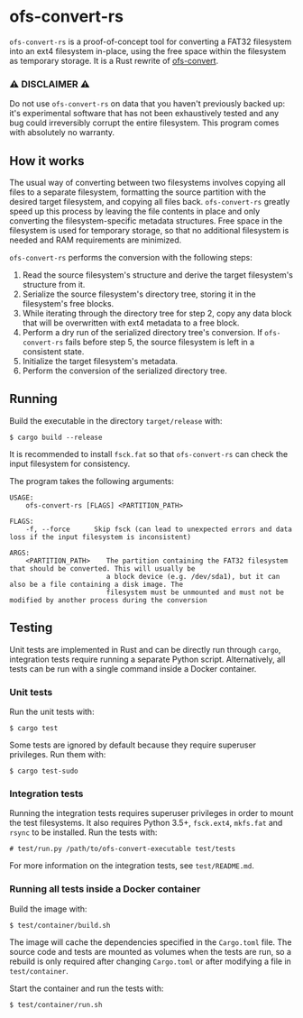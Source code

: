 # ofs-convert-rs
`ofs-convert-rs` is a proof-of-concept tool for converting a FAT32 filesystem into an ext4 filesystem in-place, using the free space within the filesystem as temporary storage. It is a Rust rewrite of [ofs-convert](https://github.com/Blaidd-Drwg/ofs-convert).


### ⚠️ DISCLAIMER ⚠️
Do not use `ofs-convert-rs` on data that you haven't previously backed up: it's experimental software that has not been exhaustively tested and any bug could irreversibly corrupt the entire filesystem. This program comes with absolutely no warranty.


## How it works
The usual way of converting between two filesystems involves copying all files to a separate filesystem, formatting the source partition with the desired target filesystem, and copying all files back. `ofs-convert-rs` greatly speed up this process by leaving the file contents in place and only converting the filesystem-specific metadata structures. Free space in the filesystem is used for temporary storage, so that no additional filesystem is needed and RAM requirements are minimized.

`ofs-convert-rs` performs the conversion with the following steps:

1. Read the source filesystem's structure and derive the target filesystem's structure from it.
2. Serialize the source filesystem's directory tree, storing it in the filesystem's free blocks.
3. While iterating through the directory tree for step 2, copy any data block that will be overwritten with ext4 metadata to a free block.
4. Perform a dry run of the serialized directory tree's conversion. If `ofs-convert-rs` fails before step 5, the source filesystem is left in a consistent state.
5. Initialize the target filesystem's metadata.
6. Perform the conversion of the serialized directory tree.


## Running
Build the executable in the directory `target/release` with:
```
$ cargo build --release
```

It is recommended to install `fsck.fat` so that `ofs-convert-rs` can check the input filesystem for consistency.

The program takes the following arguments:
```
USAGE:
    ofs-convert-rs [FLAGS] <PARTITION_PATH>

FLAGS:
    -f, --force      Skip fsck (can lead to unexpected errors and data loss if the input filesystem is inconsistent)

ARGS:
    <PARTITION_PATH>    The partition containing the FAT32 filesystem that should be converted. This will usually be
                        a block device (e.g. /dev/sda1), but it can also be a file containing a disk image. The
                        filesystem must be unmounted and must not be modified by another process during the conversion
```


## Testing
Unit tests are implemented in Rust and can be directly run through `cargo`, integration tests require running a separate Python script. Alternatively, all tests can be run with a single command inside a Docker container.

### Unit tests
Run the unit tests with:
```
$ cargo test
```

Some tests are ignored by default because they require superuser privileges. Run them with:
```
$ cargo test-sudo
```

### Integration tests
Running the integration tests requires superuser privileges in order to mount the test filesystems. It also requires Python 3.5+, `fsck.ext4`, `mkfs.fat` and `rsync` to be installed. Run the tests with:
```
# test/run.py /path/to/ofs-convert-executable test/tests
```

For more information on the integration tests, see `test/README.md`.

### Running all tests inside a Docker container
Build the image with:
```
$ test/container/build.sh
```
The image will cache the dependencies specified in the `Cargo.toml` file. The source code and tests are mounted as volumes when the tests are run, so a rebuild is only required after changing `Cargo.toml` or after modifying a file in `test/container`.

Start the container and run the tests with:
```
$ test/container/run.sh
```
